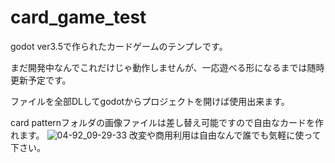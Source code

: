 # card_game_test

godot ver3.5で作られたカードゲームのテンプレです。

まだ開発中なんでこれだけじゃ動作しませんが、一応遊べる形になるまでは随時更新予定です。

ファイルを全部DLしてgodotからプロジェクトを開けば使用出来ます。

card patternフォルダの画像ファイルは差し替え可能ですので自由なカードを作れます。
![04-92_09-29-33](https://github.com/user-attachments/assets/4b61da5c-067c-4935-a70e-8936e1b72c5b)
改変や商用利用は自由なんで誰でも気軽に使って下さい。
